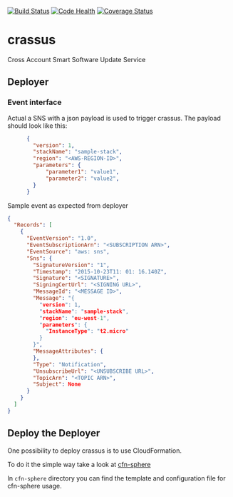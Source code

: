 [![Build Status](https://travis-ci.org/ImmobilienScout24/crassus.svg?branch=master)](https://travis-ci.org/ImmobilienScout24/crassus)
[![Code Health](https://landscape.io/github/ImmobilienScout24/crassus/master/landscape.svg?style=flat)](https://landscape.io/github/ImmobilienScout24/crassus/master)
[![Coverage Status](https://coveralls.io/repos/ImmobilienScout24/crassus/badge.svg?branch=master&service=github)](https://coveralls.io/github/ImmobilienScout24/crassus?branch=master)

# crassus
Cross Account Smart Software Update Service

## Deployer
### Event interface
Actual a SNS with a json payload is used to trigger crassus. The payload should look like this:

```json
      {
        "version": 1,
        "stackName": "sample-stack",
        "region": "<AWS-REGION-ID>",
        "parameters": {
            "parameter1": "value1",
            "parameter2": "value2",
        }
      }
```


Sample event as expected from deployer
```json
{
  "Records": [
    {
      "EventVersion": "1.0",
      "EventSubscriptionArn": "<SUBSCRIPTION ARN>",
      "EventSource": "aws: sns",
      "Sns": {
        "SignatureVersion": "1",
        "Timestamp": "2015-10-23T11: 01: 16.140Z",
        "Signature": "<SIGNATURE>",
        "SigningCertUrl": "<SIGNING URL>",
        "MessageId": "<MESSAGE ID>",
        "Message": "{
          "version": 1,
          "stackName": "sample-stack",
          "region": "eu-west-1",
          "parameters": {
            "InstanceType": "t2.micro"
          }
        }",
        "MessageAttributes": {
        },
        "Type": "Notification",
        "UnsubscribeUrl": "<UNSUBSCRIBE URL>",
        "TopicArn": "<TOPIC ARN>",
        "Subject": None
      }
    }
  ]
}
```
## Deploy the Deployer

One possibility to deploy crassus is to use CloudFormation.

To do it the simple way take a look at [cfn-sphere](https://github.com/marco-hoyer/cfn-sphere)

In ``cfn-sphere`` directory you can find the template and configuration file for cfn-sphere usage.